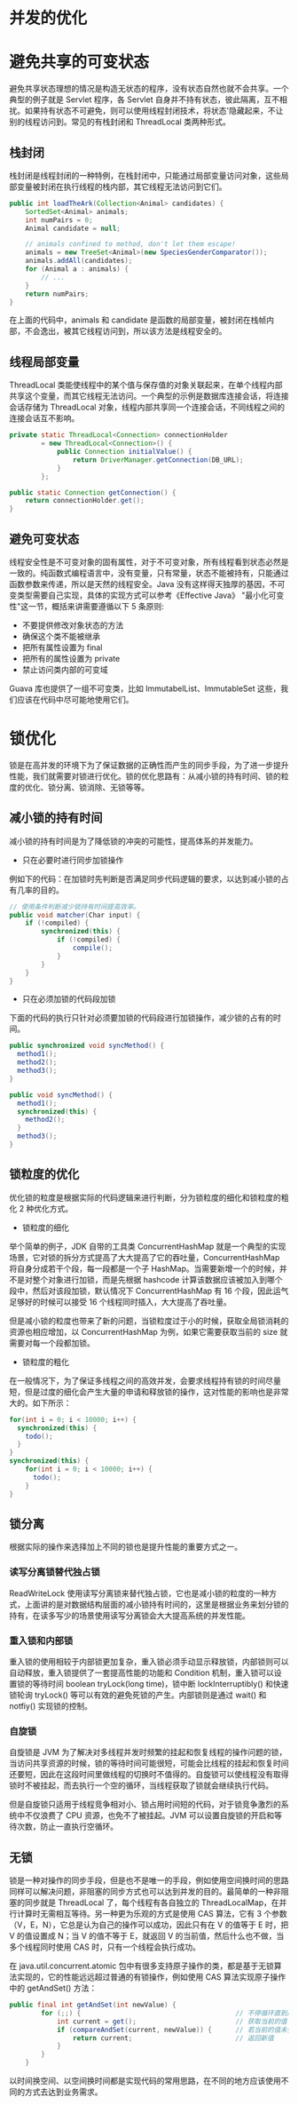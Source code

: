 # 并发的优化

# 避免共享的可变状态

避免共享状态理想的情况是构造无状态的程序，没有状态自然也就不会共享。一个典型的例子就是 Servlet 程序，各 Servlet 自身并不持有状态，彼此隔离，互不相扰。如果持有状态不可避免，则可以使用线程封闭技术，将状态'隐藏起来，不让别的线程访问到。常见的有栈封闭和 ThreadLocal 类两种形式。

## 栈封闭

栈封闭是线程封闭的一种特例，在栈封闭中，只能通过局部变量访问对象，这些局部变量被封闭在执行线程的栈内部，其它线程无法访问到它们。

```java
public int loadTheArk(Collection<Animal> candidates) {
    SortedSet<Animal> animals;
    int numPairs = 0;
    Animal candidate = null;

    // animals confined to method, don't let them escape!
    animals = new TreeSet<Animal>(new SpeciesGenderComparator());
    animals.addAll(candidates);
    for (Animal a : animals) {
        // ...
    }
    return numPairs;
}
```

在上面的代码中，animals 和 candidate 是函数的局部变量，被封闭在栈帧内部，不会逸出，被其它线程访问到，所以该方法是线程安全的。

## 线程局部变量

ThreadLocal 类能使线程中的某个值与保存值的对象关联起来，在单个线程内部共享这个变量，而其它线程无法访问。一个典型的示例是数据库连接会话，将连接会话存储为 ThreadLocal 对象，线程内部共享同一个连接会话，不同线程之间的连接会话互不影响。

```java
private static ThreadLocal<Connection> connectionHolder
        = new ThreadLocal<Connection>() {
            public Connection initialValue() {
                return DriverManager.getConnection(DB_URL);
            }
        };

public static Connection getConnection() {
    return connectionHolder.get();
}
```

## 避免可变状态

线程安全性是不可变对象的固有属性，对于不可变对象，所有线程看到状态必然是一致的。纯函数式编程语言中，没有变量，只有常量，状态不能被持有，只能通过函数参数来传递，所以是天然的线程安全。Java 没有这样得天独厚的基因，不可变类型需要自己实现，具体的实现方式可以参考《Effective Java》 "最小化可变性"这一节，概括来讲需要遵循以下 5 条原则:

- 不要提供修改对象状态的方法
- 确保这个类不能被继承
- 把所有属性设置为 final
- 把所有的属性设置为 private
- 禁止访问类内部的可变域

Guava 库也提供了一组不可变类，比如 ImmutabelList、ImmutableSet 这些，我们应该在代码中尽可能地使用它们。

# 锁优化

锁是在高并发的环境下为了保证数据的正确性而产生的同步手段，为了进一步提升性能，我们就需要对锁进行优化。锁的优化思路有：从减小锁的持有时间、锁的粒度的优化、锁分离、锁消除、无锁等等。

## 减小锁的持有时间

减小锁的持有时间是为了降低锁的冲突的可能性，提高体系的并发能力。

- 只在必要时进行同步加锁操作

例如下的代码：在加锁时先判断是否满足同步代码逻辑的要求，以达到减小锁的占有几率的目的。

```java
// 使用条件判断减少锁持有时间提高效率。
public void matcher(Char input) {
    if (!compiled) {
        synchronized(this) {
            if (!compiled) {
                compile();
            }
        }
    }
}
```

- 只在必须加锁的代码段加锁

下面的代码的执行只针对必须要加锁的代码段进行加锁操作，减少锁的占有的时间。

```java
public synchronized void syncMethod() {
  method1();
  method2();
  method3();
}

public void syncMethod() {
  method1();
  synchronized(this) {
    method2();
  }
  method3();
}
```

## 锁粒度的优化

优化锁的粒度是根据实际的代码逻辑来进行判断，分为锁粒度的细化和锁粒度的粗化 2 种优化方式。

- 锁粒度的细化

举个简单的例子，JDK 自带的工具类 ConcurrentHashMap 就是一个典型的实现场景，它对锁的拆分方式提高了大大提高了它的吞吐量，ConcurrentHashMap 将自身分成若干个段，每一段都是一个子 HashMap。当需要新增一个的时候，并不是对整个对象进行加锁，而是先根据 hashcode 计算该数据应该被加入到哪个段中，然后对该段加锁，默认情况下 ConcurrentHashMap 有 16 个段，因此运气足够好的时候可以接受 16 个线程同时插入，大大提高了吞吐量。

但是减小锁的粒度也带来了新的问题，当锁粒度过于小的时候，获取全局锁消耗的资源也相应增加，以 ConcurrentHashMap 为例，如果它需要获取当前的 size 就需要对每一个段都加锁。

- 锁粒度的粗化

在一般情况下，为了保证多线程之间的高效并发，会要求线程持有锁的时间尽量短，但是过度的细化会产生大量的申请和释放锁的操作，这对性能的影响也是非常大的。如下所示：

```java
for(int i = 0; i < 10000; i++) {
  synchronized(this) {
    todo();
  }
}
synchronized(this) {
    for(int i = 0; i < 10000; i++) {
      todo();
    }
}
```

## 锁分离

根据实际的操作来选择加上不同的锁也是提升性能的重要方式之一。

### 读写分离锁替代独占锁

ReadWriteLock 使用读写分离锁来替代独占锁，它也是减小锁的粒度的一种方式，上面讲的是对数据结构层面的减小锁持有时间的，这里是根据业务来划分锁的持有，在读多写少的场景使用读写分离锁会大大提高系统的并发性能。

### 重入锁和内部锁

重入锁的使用相较于内部锁更加复杂，重入锁必须手动显示释放锁，内部锁则可以自动释放，重入锁提供了一套提高性能的功能和 Condition 机制，重入锁可以设置锁的等待时间 boolean tryLock(long time)，锁中断 lockInterruptibly() 和快速锁轮询 tryLock() 等可以有效的避免死锁的产生。内部锁则是通过 wait() 和 notfiy() 实现锁的控制。

### 自旋锁

自旋锁是 JVM 为了解决对多线程并发时频繁的挂起和恢复线程的操作问题的锁，当访问共享资源的时候，锁的等待时间可能很短，可能会比线程的挂起和恢复时间还要短，因此在这段时间里做线程的切换时不值得的。自旋锁可以使线程没有取得锁时不被挂起，而去执行一个空的循环，当线程获取了锁就会继续执行代码。

但是自旋锁只适用于线程竞争相对小、锁占用时间短的代码，对于锁竞争激烈的系统中不仅浪费了 CPU 资源，也免不了被挂起。JVM 可以设置自旋锁的开启和等待次数，防止一直执行空循环。

## 无锁

锁是一种对操作的同步手段，但是也不是唯一的手段，例如使用空间换时间的思路同样可以解决问题，非阻塞的同步方式也可以达到并发的目的。最简单的一种非阻塞的同步就是 ThreadLocal 了，每个线程有各自独立的 ThreadLocalMap，在并行计算时无需相互等待。另一种更为乐观的方式是使用 CAS 算法，它有 3 个参数（V，E，N），它总是认为自己的操作可以成功，因此只有在 V 的值等于 E 时，把 V 的值设置成 N；当 V 的值不等于 E，就返回 V 的当前值，然后什么也不做，当多个线程同时使用 CAS 时，只有一个线程会执行成功。

在 java.util.concurrent.atomic 包中有很多支持原子操作的类，都是基于无锁算法实现的，它的性能远远超过普通的有锁操作，例如使用 CAS 算法实现原子操作中的 getAndSet() 方法：

```java
public final int getAndSet(int newValue) {
        for (;;) {                                       // 不停循环直到成功
            int current = get();                         // 获取当前的值
            if (compareAndSet(current, newValue)) {      // 若当前的值未受其他线程影响，则设置为新值
                return current;                          // 返回新值
            }
        }
    }

```

以时间换空间、以空间换时间都是实现代码的常用思路，在不同的地方应该使用不同的方式去达到业务需求。
